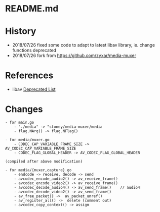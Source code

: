 README.md
====


History
=====

- 2018/07/26 fixed some code to adapt to latest libav library, ie. change functions deprecated
- 2018/07/26 fork from https://github.com/zyxar/media-muxer


References
=====
- libav [Deprecated List](https://libav.org/documentation/doxygen/master/deprecated.html)


Changes
=====
```
- for main.go
	- "./media" -> "stoney/media-muxer/media
	- flag.NArg() -> flag.NFlag()

- for media/muxer.go
	- CODEC_CAP_VARIABLE_FRAME_SIZE -> AV_CODEC_CAP_VARIABLE_FRAME_SIZE 
	- CODEC_FLAG_GLOBAL_HEADER -> AV_CODEC_FLAG_GLOBAL_HEADER 

(compiled after above modification)

- for media/{muxer,capture}.go
	- endcode -> receive, decode -> send
	- avcodec_encode_audio2() -> av_receive_frame()
	- avcodec_encode_video2() -> av_receive_frame()
	- avcodec_decode_audio4() -> av_send_frame()	// audio4
	- avcodec_decode_video2() -> av_send_frame()
	- av_free_packet() ->  av_packet_unref()
	- av_register_all() ->  delete (comment out)
	- avcodec_copy_context() -> assign
```



